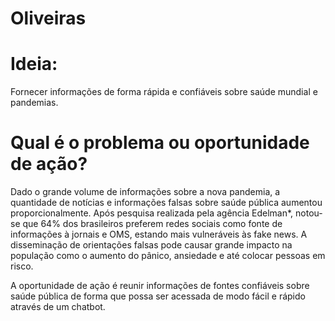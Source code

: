 # Oliveiras

# Ideia:

Fornecer informações de forma rápida e confiáveis sobre saúde mundial e pandemias.

# Qual é o problema ou oportunidade de ação?

Dado o grande volume de informações sobre a nova pandemia, a quantidade de notícias e informações falsas sobre saúde pública aumentou proporcionalmente. Após pesquisa realizada pela agência Edelman*, notou-se que 64% dos brasileiros preferem redes sociais como fonte de informações à jornais e OMS, estando mais vulneráveis às fake news. A disseminação de orientações falsas pode causar grande impacto na população como o aumento do pânico, ansiedade e até colocar pessoas em risco. 

A oportunidade de ação é reunir informações de fontes confiáveis sobre saúde pública de forma que possa ser acessada de modo fácil e rápido através de um chatbot.
